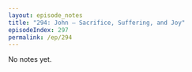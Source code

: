 ```yaml
---
layout: episode_notes
title: "294: John — Sacrifice, Suffering, and Joy"
episodeIndex: 297
permalink: /ep/294
---
```

No notes yet.
